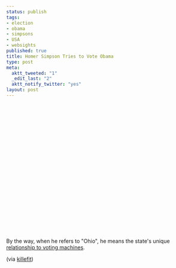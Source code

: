 ```yaml
--- 
status: publish
tags: 
- election
- obama
- simpsons
- USA
- websights
published: true
title: Homer Simpson Tries to Vote Obama
type: post
meta: 
  aktt_tweeted: "1"
  _edit_last: "2"
  aktt_notify_twitter: "yes"
layout: post
---
```

<object width="425" height="344"><param name="movie" value="http://www.youtube.com/v/1aBaX9GPSaQ&hl=en&fs=1"></param><param name="allowFullScreen" value="true"></param><param name="allowscriptaccess" value="always"></param><embed src="http://www.youtube.com/v/1aBaX9GPSaQ&hl=en&fs=1" type="application/x-shockwave-flash" allowscriptaccess="always" allowfullscreen="true" width="425" height="344"></embed></object>

By the way, when he refers to "Ohio", he means the state's unique <a href="http://blog.wired.com/27bstroke6/2008/03/the-mysterious.html">relationship to voting machines</a>.

(via <a href="http://killefit.net/blog/2008/10/03/homer-simpson-tries-to-vote-for-obama/">killefit</a>)
